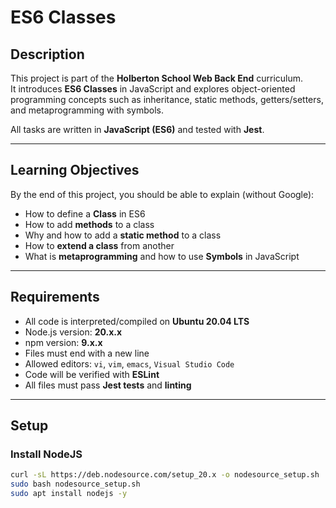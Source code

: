 # ES6 Classes

## Description
This project is part of the **Holberton School Web Back End** curriculum.  
It introduces **ES6 Classes** in JavaScript and explores object-oriented programming concepts such as inheritance, static methods, getters/setters, and metaprogramming with symbols.

All tasks are written in **JavaScript (ES6)** and tested with **Jest**.

---

## Learning Objectives
By the end of this project, you should be able to explain (without Google):

- How to define a **Class** in ES6
- How to add **methods** to a class
- Why and how to add a **static method** to a class
- How to **extend a class** from another
- What is **metaprogramming** and how to use **Symbols** in JavaScript

---

## Requirements
- All code is interpreted/compiled on **Ubuntu 20.04 LTS**
- Node.js version: **20.x.x**
- npm version: **9.x.x**
- Files must end with a new line
- Allowed editors: `vi`, `vim`, `emacs`, `Visual Studio Code`
- Code will be verified with **ESLint**
- All files must pass **Jest tests** and **linting**

---

## Setup

### Install NodeJS
```bash
curl -sL https://deb.nodesource.com/setup_20.x -o nodesource_setup.sh
sudo bash nodesource_setup.sh
sudo apt install nodejs -y

